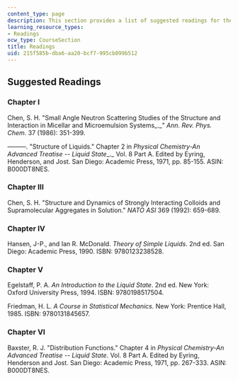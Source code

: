 ```yaml
---
content_type: page
description: This section provides a list of suggested readings for the course.
learning_resource_types:
- Readings
ocw_type: CourseSection
title: Readings
uid: 215f585b-dba6-aa20-bcf7-995cb099b512
---
```


Suggested Readings
------------------

### Chapter I

Chen, S. H. "Small Angle Neutron Scattering Studies of the Structure and Interaction in Micellar and Microemulsion Systems_._" _Ann. Rev. Phys. Chem_. 37 (1986): 351-399.

———. "Structure of Liquids." Chapter 2 in _Physical Chemistry-An Advanced Treatise -- Liquid State__._ Vol. 8 Part A. Edited by Eyring, Henderson, and Jost. San Diego: Academic Press, 1971, pp. 85-155. ASIN: B000DT8NES.

### Chapter III

Chen, S. H. "Structure and Dynamics of Strongly Interacting Colloids and Supramolecular Aggregates in Solution." _NATO ASI_ 369 (1992): 659-689.

### Chapter IV

Hansen, J-P., and Ian R. McDonald. _Theory of Simple Liquids._ 2nd ed. San Diego: Academic Press, 1990. ISBN: 9780123238528.

### Chapter V

Egelstaff, P. A. _An Introduction to the Liquid State_. 2nd ed. New York: Oxford University Press, 1994. ISBN: 9780198517504.

Friedman, H. L. _A Course in Statistical Mechanics._ New York: Prentice Hall, 1985. ISBN: 9780131845657.

### Chapter VI

Baxster, R. J. "Distribution Functions." Chapter 4 in _Physical Chemistry-An Advanced Treatise -- Liquid State_. Vol. 8 Part A. Edited by Eyring, Henderson and Jost. San Diego: Academic Press, 1971, pp. 267-333. ASIN: B000DT8NES.